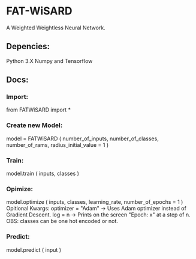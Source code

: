 # FAT-WiSARD
A Weighted Weightless Neural Network.

## Depencies:
Python 3.X Numpy and Tensorflow

## Docs:
### Import:
from FATWiSARD import *
### Create new Model:
model = FATWiSARD ( number_of_inputs, number_of_classes, number_of_rams, radius_initial_value = 1 )
### Train:
model.train ( inputs, classes )
### Opimize:
model.optimize ( inputs, classes, learning_rate, number_of_epochs = 1 ) <br/>
Opitional Kwargs: 
optimizer = "Adam" -> Uses Adam optimizer instead of Gradient Descent.
log = n -> Prints on the screen "Epoch: x" at a step of n.
OBS: classes can be one hot encoded or not. 
### Predict:
model.predict ( input )
